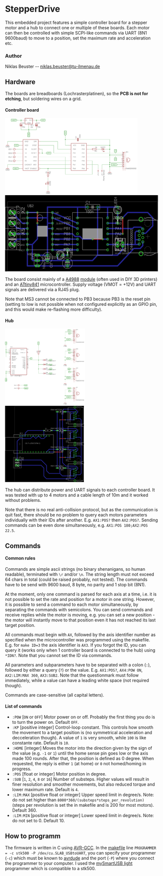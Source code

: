 # StepperDrive
This embedded project features a simple controller board for a stepper motor and a hub to connect one or multiple of these boards.
Each motor can then be controlled with simple SCPI-like commands via UART (8N1 9600baud) to move to a position, set the maximum rate and acceleration etc.

### Author
Niklas Beuster -- niklas.beuster@tu-ilmenau.de

## Hardware
The boards are breadboards (Lochrasterplatinen), so the **PCB is not for etching**, but soldering wires on a grid.

#### Controller board
<img src="Docs/Controller_Schematic.png" alt="Controller schematic" style="height: 250px;"/><img src="Docs/Controller_PCB.png" alt="Controller PCB" style="height: 250px;"/>

The board consist mainly of a [A4988](https://www.pololu.com/file/download/a4988_DMOS_microstepping_driver_with_translator.pdf?file_id=0J450) [module](https://eckstein-shop.de/A4988-StepStick-Compatible-Stepper-Motor-Driver-fuer-3D-Printer) (often used in DIY 3D printers) and an [ATtiny841](http://www.atmel.com/Images/Atmel-8495-8-bit-AVR-Microcontrollers-ATtiny441-ATtiny841_Datasheet.pdf) microcontroller.
Supply voltage (VMOT = +12V) and UART signals are delivered via a RJ45 plug.

Note that MS3 cannot be connected to PB3 because PB3 is the reset pin (setting to low is not possible when not configured explicitly as an GPIO pin, and this would make re-flashing more difficulty).

#### Hub
<img src="Docs/Hub_Schematic.png" alt="Hub schematic" style="height: 250px;"/><img src="Docs/Hub_PCB.png" alt="Hub PCB" style="height: 250px;"/>

The hub can distribute power and UART signals to each controller board.
It was tested with up to 4 motors and a cable length of 10m and it worked without problems.

Note that there is no real anti-collision protocol, but as the communication is quit fast, there should be no problem to query each motors parameters individually with their IDs after another.
E.g. `AX1:POS?` then `AX2:POS?`.
Sending commands can be even done simultaneously, e.g. `AX1:POS 180;AX2:POS 22.5`.

## Commands
#### Common rules
Commands are simple ascii strings (no binary shenanigans, so human readable), terminated with `\r` and/or `\n`.
The string length must not exceed 64 chars in total (could be raised probably, not tested).
The commands have to be send with 9600 baud, 8 byte, no parity and 1 stop bit (8N1).

At the moment, only one command is parsed for each axis at a time, i.e. it is not possible to set the rate and position for a motor in one string.
However, it is possible to send a command to each motor simultaneously, by separating the commands with semicolons.
You can send commands and receive replies while the motor is moving, e.g. you can set a new position - the motor will instantly move to that position even it has not reached its last target position.

All commands must begin with `AX`, followed by the axis identifier number as specified when the microcontroller was programmed using the makefile. E.g. for `make ID=3` the axis identifier is `AX3`.
If you forgot the ID, you can query it (works only when 1 controller board is connected to the hub) using `*IDN?`.
Note that you cannot set the ID via commands.

All parameters and subparameters have to be separated with a colon (`:`), followed by either a query (`?`) or the value.
E.g. `AX1:POS?`, `AX4:POW ON`, `AX2:LIM:MAX 360`, `AX3:SUB2`.
Note that the questionmark must follow immediately, while a value can have a leading white space (not required though).

Commands are case-sensitive (all capital letters).

#### List of commands
- `:POW` [`ON` or `OFF`] Motor power on or off. Probably the first thing you do is to turn the power on. Default `OFF`.
- `:KP` [positive integer] Control-loop constant. This controls how smooth the movement to a target position is (no symmetrical acceleration and decceleration though). A value of `1` is very smooth, while `100` is like constante rate. Default is `10`.
- `:HOME` [integer] Moves the motor into the direction given by the sign of the value (e.g. `-1` or `1`) until the home sense pin goes low or the axis made 100 rounds. After that, the position is defined as 0 degree. When requested, the reply is either `1` (at home) or `0` not homed/homing in progress.
- `:POS` [float or integer] Motor position in degree.
- `:SUB` [`1`, `2`, `4`, `8` or `16`] Number of substeps. Higher values will result in finer resolution and smoother movements, but also reduced torque and lower maximum rate. Default is `4`.
- `:LIM:MAX` [positive float or integer] Upper speed limit in degree/s. Note: do not set higher than `8000*360/(substeps*steps_per_revolution)` (steps per revolution is set the in makefile and is 200 for most motors). Default 360.
- `:LIM:MIN` [positive float or integer] Lower speed limit in degree/s. Note: do not set to 0. Default 10.

## How to programm
The firmware is written in C using [AVR-GCC](https://www.mikrocontroller.net/articles/AVR-GCC).
In the [makefile](Makefile) line `PROGRAMMER = -c stk500 -P /dev/cu.SLAB_USBtoUART`, you can specify your programmer (`-c`) which must be known to [avrdude](http://www.nongnu.org/avrdude/user-manual/avrdude_4.html) and the port (`-P`) where you connect the programmer to your computer.
I used the [mySmartUSB light](http://shop.myavr.de/index.php?sp=article.sp.php&artID=200006) programmer which is compatible to a stk500.